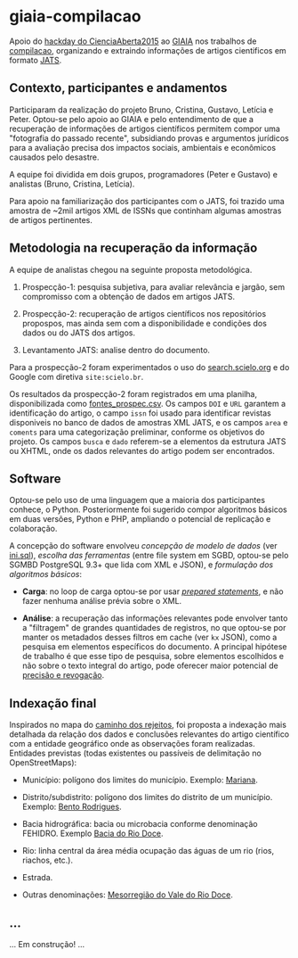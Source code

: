 # giaia-compilacao
Apoio do [hackday do CienciaAberta2015](https://pt.wikiversity.org/wiki/Ci%C3%AAncia_Aberta_2015/Hackday,_sugest%C3%B5es) ao [GIAIA](http://giaia.eco.br/) nos trabalhos de [compilacao](http://giaia.eco.br/compilacao-de-informacoes-e-dados-publicados/), organizando e extraindo informações de artigos cientificos em formato [JATS](https://en.wikipedia.org/wiki/Journal_Article_Tag_Suite).

## Contexto, participantes e andamentos

Participaram da realização do projeto Bruno, Cristina, Gustavo, Letícia e Peter. Optou-se pelo apoio ao GIAIA e pelo entendimento de que a recuperação de informações de artigos científicos permitem compor uma "fotografia do passado recente", subsidiando provas e argumentos jurídicos para a avaliação precisa dos impactos sociais, ambientais e econômicos causados pelo desastre.

A equipe foi dividida em dois grupos, programadores (Peter e Gustavo) e analistas (Bruno, Cristina, Letícia).

Para apoio na familiarização dos participantes com o JATS, foi trazido uma amostra de ~2mil artigos XML de ISSNs que continham algumas amostras de artigos pertinentes. 

## Metodologia na recuperação da informação
A equipe de analistas chegou na seguinte proposta metodológica.

 1. Prospecção-1: pesquisa subjetiva, para avaliar relevância e jargão, sem compromisso com a obtenção de dados em artigos JATS.

 2. Prospecção-2: recuperação de artigos científicos nos repositórios propospos, mas ainda sem com a disponibilidade e condições dos dados ou do JATS dos artigos.

 3. Levantamento JATS: analise dentro do documento.

Para a prospecção-2 foram experimentados o uso do [search.scielo.org](http://search.scielo.org/) e do Google com diretiva `site:scielo.br`. 

Os resultados da prospecção-2 foram registrados em uma planilha, disponibilizada como [fontes_prospec.csv](data/fontes_prospec.csv). Os campos `DOI` e `URL` garantem a identificação do artigo, o campo `issn` foi usado para identificar revistas disponiveis no banco de dados de amostras XML JATS, e os campos `area` e `coments` para uma categorização preliminar, conforme os objetivos do projeto. Os campos `busca` e `dado` referem-se a elementos da estrutura JATS ou XHTML, onde os dados relevantes do artigo podem ser encontrados.


## Software
Optou-se pelo uso de uma linguagem que a maioria dos participantes conhece, o Python. Posteriormente foi sugerido compor algoritmos básicos em duas versões, Python e PHP, ampliando o potencial de replicação e colaboração.

A concepção do software envolveu *concepção de modelo de dados* (ver [ini.sql](src/ini.sql)), *escolha das ferramentas* (entre file system em SGBD, optou-se pelo SGMBD PostgreSQL 9.3+ que lida com XML e JSON), e *formulação dos algoritmos básicos*:

* **Carga**: no loop de carga optou-se por usar [*prepared statements*](http://php.net/manual/pt_BR/pdo.prepared-statements.php), e não fazer nenhuma análise prévia sobre o XML. 

* **Análise**: a recuperação das informações relevantes pode envolver tanto a "filtragem" de grandes quantidades de registros, no que optou-se por manter os metadados desses filtros em cache (ver `kx` JSON), como a pesquisa em elementos específicos do documento. A principal hipótese de trabalho é que esse tipo de pesquisa, sobre elementos escolhidos e não sobre o texto integral do artigo, pode oferecer maior potencial de [precisão e revogação](https://en.wikipedia.org/wiki/Precision_and_recall).

## Indexação final 

Inspirados no mapa do [caminho dos rejeitos](https://www.google.com/maps/d/viewer?mid=z2hz1UsCLzkQ.kL9XhcKkN7u4), foi proposta a indexação mais detalhada da relação dos dados e conclusões relevantes do artigo científico com a entidade geográfico onde as observações foram realizadas. Entidades previstas (todas existentes ou passíveis de delimitação no OpenStreetMaps):

 * Município:  polígono dos limites do município. Exemplo: [Mariana](https://pt.wikipedia.org/wiki/Mariana).

 * Distrito/subdistrito:  polígono dos limites do distrito de um município. Exemplo: [Bento Rodrigues](https://pt.wikipedia.org/wiki/Bento_Rodrigues).

 * Bacia hidrográfica: bacia ou microbacia conforme denominação FEHIDRO. Exemplo [Bacia do Rio Doce](https://pt.wikipedia.org/wiki/Bacia_do_rio_Doce).

 * Rio: linha central da área média ocupação das águas de um rio (rios, riachos, etc.). 

 * Estrada. 

 * Outras denominações: [Mesorregião do Vale do Rio Doce](https://pt.wikipedia.org/wiki/Mesorregi%C3%A3o_do_Vale_do_Rio_Doce).

## ...

... Em construção! ...



